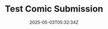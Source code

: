 ---
title: Test Comic Submission
slug: test5
coverImage: /images/gallery/GAHHHHHHHHHHHHHHHHHHHH.jpg
date: 2025-05-03T05:32:34Z
excerpt: Comic Post
tags:
  - comic
---